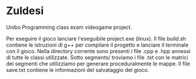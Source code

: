 # Zuldesi
Unibo Programming class exam videogame project.

Per eseguire il gioco lanciare l'eseguibile project.exe (linux).
Il file build.sh contiene le istruzioni di g++ per compilare il progetto e lanciare il terminale con il gioco.
Nella directory corrente sono presenti i file .cpp e .hpp annessi di tutte le classi utilizzate.
Sotto segments/ troviamo i file .txt con le matrici dei segmenti che utilizziamo per generare proceduralmente le mappe.
Il file save.txt contiene le informazioni del salvataggio del gioco.